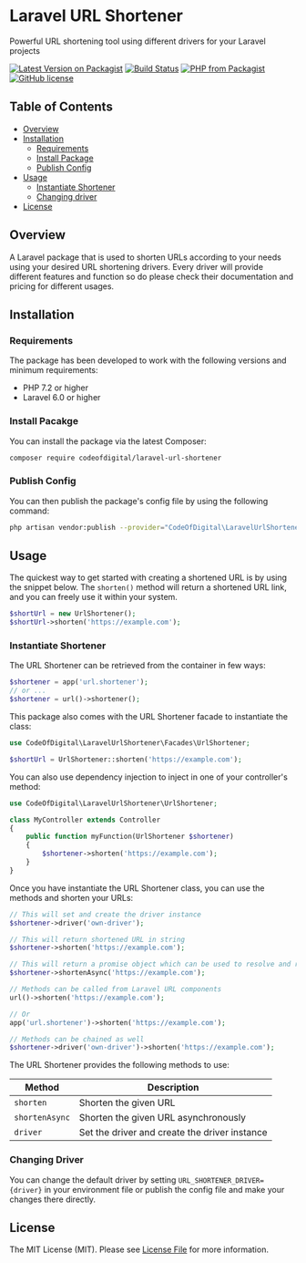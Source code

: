 # Laravel URL Shortener
Powerful URL shortening tool using different drivers for your Laravel projects

<p>
<a href="https://packagist.org/packages/codeofdigital/laravel-url-shortener"><img src="https://img.shields.io/packagist/v/codeofdigital/laravel-url-shortener" alt="Latest Version on Packagist"></a>
<a href="https://github.com/codeofdigital/laravel-url-shortener"><img src="https://img.shields.io/github/workflow/status/codeofdigital/laravel-url-shortener/run-tests" alt="Build Status"></a>
<a href="https://packagist.org/packages/codeofdigital/laravel-url-shortener"><img src="https://img.shields.io/packagist/php-v/codeofdigital/laravel-url-shortener" alt="PHP from Packagist"></a>
<a href="https://github.com/codeofdigital/laravel-url-shortener/blob/master/LICENSE.md"><img src="https://img.shields.io/github/license/codeofdigital/laravel-url-shortener" alt="GitHub license"></a>
</p>

## Table of Contents

- [Overview](#overview)
- [Installation](#installation)
    - [Requirements](#requirements)
    - [Install Package](#install-package)
    - [Publish Config](#publish-config)
- [Usage](#usage)
    - [Instantiate Shortener](#instantiate-shortener)
    - [Changing driver](#changing-driver)
- [License](#license)

## Overview

A Laravel package that is used to shorten URLs according to your needs using your desired URL shortening drivers.
Every driver will provide different features and function so do please check their documentation
and pricing for different usages.

## Installation

### Requirements
The package has been developed to work with the following versions and minimum requirements:

- PHP 7.2 or higher
- Laravel 6.0 or higher

### Install Pacakge
You can install the package via the latest Composer:

```bash
composer require codeofdigital/laravel-url-shortener
```

### Publish Config
You can then publish the package's config file by using the following command:

```bash
php artisan vendor:publish --provider="CodeOfDigital\LaravelUrlShortener\UrlShortenerServiceProvider"
```


## Usage
The quickest way to get started with creating a shortened URL is by using the snippet below.
The ``` shorten() ``` method will return a shortened URL link, and you can freely use it within your system.
```php
$shortUrl = new UrlShortener();
$shortUrl->shorten('https://example.com');
```

### Instantiate Shortener
The URL Shortener can be retrieved from the container in few ways:
```php
$shortener = app('url.shortener');
// or ...
$shortener = url()->shortener();
```

This package also comes with the URL Shortener facade to instantiate the class:
```php
use CodeOfDigital\LaravelUrlShortener\Facades\UrlShortener;

$shortUrl = UrlShortener::shorten('https://example.com');
```

You can also use dependency injection to inject in one of your controller's method:
```php
use CodeOfDigital\LaravelUrlShortener\UrlShortener;

class MyController extends Controller
{
    public function myFunction(UrlShortener $shortener)
    {
        $shortener->shorten('https://example.com');
    }
}
```

Once you have instantiate the URL Shortener class, you can use the methods and shorten your URLs:
```php
// This will set and create the driver instance
$shortener->driver('own-driver');

// This will return shortened URL in string
$shortener->shorten('https://example.com');

// This will return a promise object which can be used to resolve and retrieve shortened URL later on
$shortener->shortenAsync('https://example.com');

// Methods can be called from Laravel URL components
url()->shorten('https://example.com');

// Or
app('url.shortener')->shorten('https://example.com');

// Methods can be chained as well
$shortener->driver('own-driver')->shorten('https://example.com');
```

The URL Shortener provides the following methods to use:

Method          | Description
----------------|---------------------------------
`shorten`       | Shorten the given URL
`shortenAsync`  | Shorten the given URL asynchronously
`driver`        | Set the driver and create the driver instance

### Changing Driver
You can change the default driver by setting `URL_SHORTENER_DRIVER={driver}` in your environment file
or publish the config file and make your changes there directly.

## License
The MIT License (MIT). Please see [License File](LICENSE.md) for more information.
